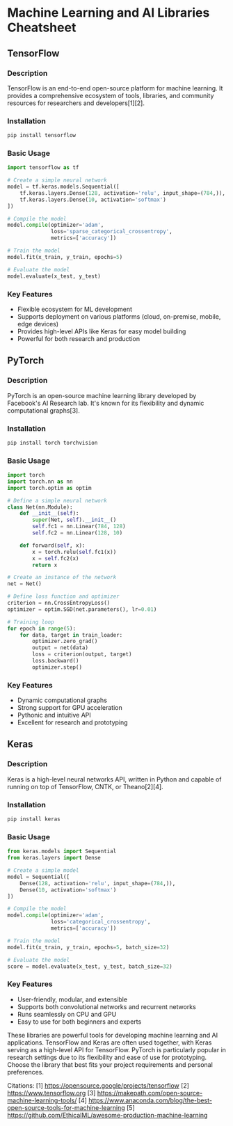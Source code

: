 

# Machine Learning and AI Libraries Cheatsheet

## TensorFlow

### Description
TensorFlow is an end-to-end open-source platform for machine learning. It provides a comprehensive ecosystem of tools, libraries, and community resources for researchers and developers[1][2].

### Installation
```bash
pip install tensorflow
```

### Basic Usage
```python
import tensorflow as tf

# Create a simple neural network
model = tf.keras.models.Sequential([
    tf.keras.layers.Dense(128, activation='relu', input_shape=(784,)),
    tf.keras.layers.Dense(10, activation='softmax')
])

# Compile the model
model.compile(optimizer='adam',
              loss='sparse_categorical_crossentropy',
              metrics=['accuracy'])

# Train the model
model.fit(x_train, y_train, epochs=5)

# Evaluate the model
model.evaluate(x_test, y_test)
```

### Key Features
- Flexible ecosystem for ML development
- Supports deployment on various platforms (cloud, on-premise, mobile, edge devices)
- Provides high-level APIs like Keras for easy model building
- Powerful for both research and production

## PyTorch

### Description
PyTorch is an open-source machine learning library developed by Facebook's AI Research lab. It's known for its flexibility and dynamic computational graphs[3].

### Installation
```bash
pip install torch torchvision
```

### Basic Usage
```python
import torch
import torch.nn as nn
import torch.optim as optim

# Define a simple neural network
class Net(nn.Module):
    def __init__(self):
        super(Net, self).__init__()
        self.fc1 = nn.Linear(784, 128)
        self.fc2 = nn.Linear(128, 10)

    def forward(self, x):
        x = torch.relu(self.fc1(x))
        x = self.fc2(x)
        return x

# Create an instance of the network
net = Net()

# Define loss function and optimizer
criterion = nn.CrossEntropyLoss()
optimizer = optim.SGD(net.parameters(), lr=0.01)

# Training loop
for epoch in range(5):
    for data, target in train_loader:
        optimizer.zero_grad()
        output = net(data)
        loss = criterion(output, target)
        loss.backward()
        optimizer.step()
```

### Key Features
- Dynamic computational graphs
- Strong support for GPU acceleration
- Pythonic and intuitive API
- Excellent for research and prototyping

## Keras

### Description
Keras is a high-level neural networks API, written in Python and capable of running on top of TensorFlow, CNTK, or Theano[2][4].

### Installation
```bash
pip install keras
```

### Basic Usage
```python
from keras.models import Sequential
from keras.layers import Dense

# Create a simple model
model = Sequential([
    Dense(128, activation='relu', input_shape=(784,)),
    Dense(10, activation='softmax')
])

# Compile the model
model.compile(optimizer='adam',
              loss='categorical_crossentropy',
              metrics=['accuracy'])

# Train the model
model.fit(x_train, y_train, epochs=5, batch_size=32)

# Evaluate the model
score = model.evaluate(x_test, y_test, batch_size=32)
```

### Key Features
- User-friendly, modular, and extensible
- Supports both convolutional networks and recurrent networks
- Runs seamlessly on CPU and GPU
- Easy to use for both beginners and experts

These libraries are powerful tools for developing machine learning and AI applications. TensorFlow and Keras are often used together, with Keras serving as a high-level API for TensorFlow. PyTorch is particularly popular in research settings due to its flexibility and ease of use for prototyping. Choose the library that best fits your project requirements and personal preferences.

Citations:
[1] https://opensource.google/projects/tensorflow
[2] https://www.tensorflow.org
[3] https://makepath.com/open-source-machine-learning-tools/
[4] https://www.anaconda.com/blog/the-best-open-source-tools-for-machine-learning
[5] https://github.com/EthicalML/awesome-production-machine-learning

